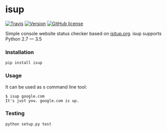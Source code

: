 # isup

[![Travis](https://api.travis-ci.org/amureki/isup.svg?branch=master)](https://travis-ci.org/amureki/isup)
[![Version](https://img.shields.io/pypi/v/isup.svg)](https://pypi.python.org/pypi/isup/)
[![GitHub license](https://img.shields.io/badge/license-MIT-blue.svg)](https://raw.githubusercontent.com/amureki/isup/master/LICENSE)


Simple console website status checker based on [isitup.org](http://isitup.org).
isup supports Python 2.7 — 3.5

### Installation

	pip install isup

### Usage

It can be used as s command line tool:

    $ isup google.com
    It's just you. google.com is up.


### Testing

    python setup.py test
